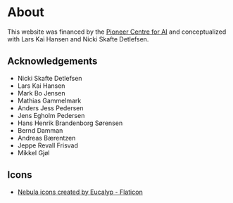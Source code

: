 # About
This website was financed by the [Pioneer Centre for AI][0] and conceptualized with Lars Kai Hansen and Nicki
Skafte Detlefsen.

## Acknowledgements

* Nicki Skafte Detlefsen
* Lars Kai Hansen
* Mark Bo Jensen
* Mathias Gammelmark
* Anders Jess Pedersen
* Jens Egholm Pedersen
* Hans Henrik Brandenborg Sørensen
* Bernd Damman
* Andreas Bærentzen
* Jeppe Revall Frisvad
* Mikkel Gjøl

## Icons
* <a href="https://www.flaticon.com/free-icons/nebula" title="nebula icons">Nebula icons created by Eucalyp - Flaticon</a>

[0]: https://www.aicentre.dk/
